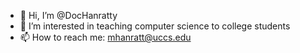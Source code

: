 - 👋 Hi, I’m @DocHanratty
- 👀 I’m interested in teaching computer science to college students
- 📫 How to reach me: mhanratt@uccs.edu

<!---
DocHanratty/DocHanratty is a ✨ special ✨ repository because its `README.md` (this file) appears on your GitHub profile.
You can click the Preview link to take a look at your changes.
--->
